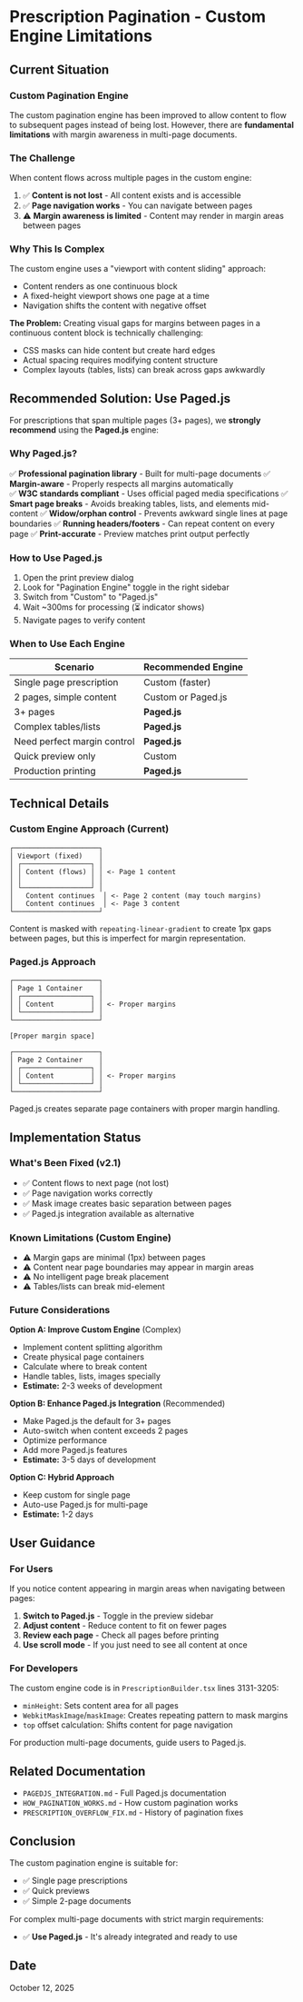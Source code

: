 # Prescription Pagination - Custom Engine Limitations

## Current Situation

### Custom Pagination Engine
The custom pagination engine has been improved to allow content to flow to subsequent pages instead of being lost. However, there are **fundamental limitations** with margin awareness in multi-page documents.

### The Challenge

When content flows across multiple pages in the custom engine:

1. ✅ **Content is not lost** - All content exists and is accessible
2. ✅ **Page navigation works** - You can navigate between pages
3. ⚠️ **Margin awareness is limited** - Content may render in margin areas between pages

### Why This Is Complex

The custom engine uses a "viewport with content sliding" approach:
- Content renders as one continuous block
- A fixed-height viewport shows one page at a time
- Navigation shifts the content with negative offset

**The Problem:** Creating visual gaps for margins between pages in a continuous content block is technically challenging:
- CSS masks can hide content but create hard edges
- Actual spacing requires modifying content structure
- Complex layouts (tables, lists) can break across gaps awkwardly

## Recommended Solution: Use Paged.js

For prescriptions that span multiple pages (3+ pages), we **strongly recommend** using the **Paged.js** engine:

### Why Paged.js?

✅ **Professional pagination library** - Built for multi-page documents
✅ **Margin-aware** - Properly respects all margins automatically  
✅ **W3C standards compliant** - Uses official paged media specifications
✅ **Smart page breaks** - Avoids breaking tables, lists, and elements mid-content
✅ **Widow/orphan control** - Prevents awkward single lines at page boundaries
✅ **Running headers/footers** - Can repeat content on every page
✅ **Print-accurate** - Preview matches print output perfectly

### How to Use Paged.js

1. Open the print preview dialog
2. Look for "Pagination Engine" toggle in the right sidebar
3. Switch from "Custom" to "Paged.js"
4. Wait ~300ms for processing (⏳ indicator shows)
5. Navigate pages to verify content

### When to Use Each Engine

| Scenario | Recommended Engine |
|----------|-------------------|
| Single page prescription | Custom (faster) |
| 2 pages, simple content | Custom or Paged.js |
| 3+ pages | **Paged.js** |
| Complex tables/lists | **Paged.js** |
| Need perfect margin control | **Paged.js** |
| Quick preview only | Custom |
| Production printing | **Paged.js** |

## Technical Details

### Custom Engine Approach (Current)

```
┌─────────────────────┐
│ Viewport (fixed)    │
│ ┌─────────────────┐ │
│ │ Content (flows) │ │ <- Page 1 content
│ │                 │ │
│ └─────────────────┘ │
│   Content continues  │ <- Page 2 content (may touch margins)
│   Content continues  │ <- Page 3 content
└─────────────────────┘
```

Content is masked with `repeating-linear-gradient` to create 1px gaps between pages, but this is imperfect for margin representation.

### Paged.js Approach

```
┌─────────────────────┐
│ Page 1 Container    │
│ ┌─────────────────┐ │
│ │ Content         │ │ <- Proper margins
│ └─────────────────┘ │
└─────────────────────┘

[Proper margin space]

┌─────────────────────┐
│ Page 2 Container    │
│ ┌─────────────────┐ │
│ │ Content         │ │ <- Proper margins
│ └─────────────────┘ │
└─────────────────────┘
```

Paged.js creates separate page containers with proper margin handling.

## Implementation Status

### What's Been Fixed (v2.1)
- ✅ Content flows to next page (not lost)
- ✅ Page navigation works correctly
- ✅ Mask image creates basic separation between pages
- ✅ Paged.js integration available as alternative

### Known Limitations (Custom Engine)
- ⚠️ Margin gaps are minimal (1px) between pages
- ⚠️ Content near page boundaries may appear in margin areas
- ⚠️ No intelligent page break placement
- ⚠️ Tables/lists can break mid-element

### Future Considerations

**Option A: Improve Custom Engine** (Complex)
- Implement content splitting algorithm
- Create physical page containers
- Calculate where to break content
- Handle tables, lists, images specially
- **Estimate:** 2-3 weeks of development

**Option B: Enhance Paged.js Integration** (Recommended)
- Make Paged.js the default for 3+ pages
- Auto-switch when content exceeds 2 pages
- Optimize performance
- Add more Paged.js features
- **Estimate:** 3-5 days of development

**Option C: Hybrid Approach**
- Keep custom for single page
- Auto-use Paged.js for multi-page
- **Estimate:** 1-2 days

## User Guidance

### For Users

If you notice content appearing in margin areas when navigating between pages:

1. **Switch to Paged.js** - Toggle in the preview sidebar
2. **Adjust content** - Reduce content to fit on fewer pages
3. **Review each page** - Check all pages before printing
4. **Use scroll mode** - If you just need to see all content at once

### For Developers

The custom engine code is in `PrescriptionBuilder.tsx` lines 3131-3205:
- `minHeight`: Sets content area for all pages
- `WebkitMaskImage`/`maskImage`: Creates repeating pattern to mask margins
- `top` offset calculation: Shifts content for page navigation

For production multi-page documents, guide users to Paged.js.

## Related Documentation

- `PAGEDJS_INTEGRATION.md` - Full Paged.js documentation
- `HOW_PAGINATION_WORKS.md` - How custom pagination works
- `PRESCRIPTION_OVERFLOW_FIX.md` - History of pagination fixes

## Conclusion

The custom pagination engine is suitable for:
- ✅ Single page prescriptions
- ✅ Quick previews
- ✅ Simple 2-page documents

For complex multi-page documents with strict margin requirements:
- ✅ **Use Paged.js** - It's already integrated and ready to use

## Date
October 12, 2025

